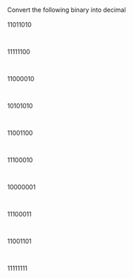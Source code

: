 <br> Convert the following binary into decimal </br>
<br> 11011010 </br>
```
```
<br>11111100 </br>
```
```
<br>11000010 </br>
```
```
<br>10101010 </br>
```
```
<br>11001100 </br>
```
```
<br>11100010 </br>
```
```
<br>10000001 </br>
```
```
<br>11100011 </br>
```
```
<br>11001101 </br>
```
```
<br>11111111 </br>
```
```
